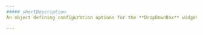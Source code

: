 ```yaml
---
##### shortDescription
An object defining configuration options for the **DropDownBox** widget.

---
```

